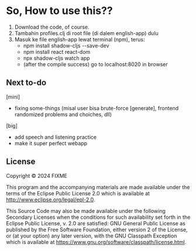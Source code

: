 # So, How to use this??
1. Download the code, of course.
2. Tambahin profiles.clj di root file (di dalem english-app) dulu 
3. Masuk ke file english-app lewat terminal (npm), terus:
   - npm install shadow-cljs --save-dev
   - npm install react react-dom
   - npx shadow-cljs watch app
   - (after the compile success) go to localhost:8020 in browser

## Next to-do
[mini] 
- fixing some-things (misal user bisa brute-force [generate], frontend randomized problems and choiches, dll)

[big]
- add speech and listening practice 
- make it super perfect webapp

## License

Copyright © 2024 FIXME

This program and the accompanying materials are made available under the
terms of the Eclipse Public License 2.0 which is available at
http://www.eclipse.org/legal/epl-2.0.

This Source Code may also be made available under the following Secondary
Licenses when the conditions for such availability set forth in the Eclipse
Public License, v. 2.0 are satisfied: GNU General Public License as published by
the Free Software Foundation, either version 2 of the License, or (at your
option) any later version, with the GNU Classpath Exception which is available
at https://www.gnu.org/software/classpath/license.html.





